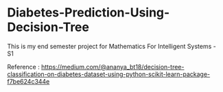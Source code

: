 # Diabetes-Prediction-Using-Decision-Tree
This is my end semester project for Mathematics For Intelligent Systems - S1

Reference : https://medium.com/@ananya_bt18/decision-tree-classification-on-diabetes-dataset-using-python-scikit-learn-package-f7be624c344e
